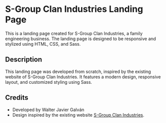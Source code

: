 # S-Group Clan Industries Landing Page

This is a landing page created for S-Group Clan Industries, a family engineering business. The landing page is designed to be responsive and stylized using HTML, CSS, and Sass.

## Description

This landing page was developed from scratch, inspired by the existing website of S-Group Clan Industries. It features a modern design, responsive layout, and customized styling using Sass.

## Credits

- Developed by Walter Javier Galván
- Design inspired by the existing website [S-Group Clan Industries](https://sgroupclanindustries.com/).
